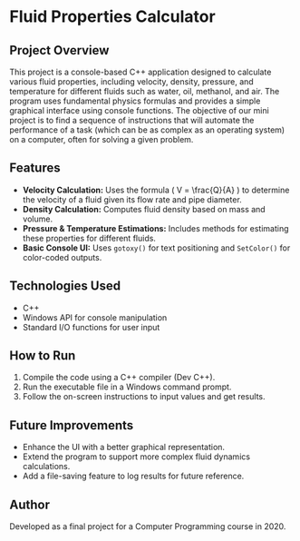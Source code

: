 # Fluid Properties Calculator

## Project Overview
This project is a console-based C++ application designed to calculate various fluid properties, including velocity, density, pressure, and temperature for different fluids such as water, oil, methanol, and air. The program uses fundamental physics formulas and provides a simple graphical interface using console functions. The objective of our mini project is to find a sequence of instructions that will automate the performance of a task (which can be as complex as an operating system) on a computer, often for solving a given problem.

## Features
- **Velocity Calculation:** Uses the formula \( V = \frac{Q}{A} \) to determine the velocity of a fluid given its flow rate and pipe diameter.
- **Density Calculation:** Computes fluid density based on mass and volume.
- **Pressure & Temperature Estimations:** Includes methods for estimating these properties for different fluids.
- **Basic Console UI:** Uses `gotoxy()` for text positioning and `SetColor()` for color-coded outputs.

## Technologies Used
- C++
- Windows API for console manipulation
- Standard I/O functions for user input

## How to Run
1. Compile the code using a C++ compiler (Dev C++).
2. Run the executable file in a Windows command prompt.
3. Follow the on-screen instructions to input values and get results.

## Future Improvements
- Enhance the UI with a better graphical representation.
- Extend the program to support more complex fluid dynamics calculations.
- Add a file-saving feature to log results for future reference.

## Author
Developed as a final project for a Computer Programming course in 2020.

